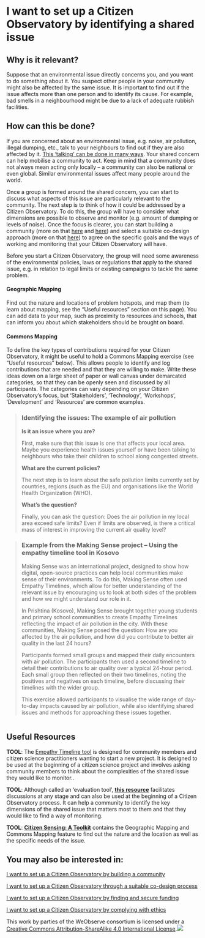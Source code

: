 # I want to set up a Citizen Observatory by identifying a shared issue

## Why is it relevant?

Suppose that an environmental issue directly concerns you, and you want to do something about it. You suspect other people in your community might also be affected by the same issue. It is important to find out if the issue affects more than one person and to identify its cause. For example, bad smells in a neighbourhood might be due to a lack of adequate rubbish facilities.

## How can this be done?

If you are concerned about an environmental issue, e.g. noise, air pollution, illegal dumping, etc., talk to your neighbours to find out if they are also affected by it. [This ‘talking’ can be done in many ways](https://app.gitbook.com/o/-LbbpkbPn14_lT165GF4/s/xhdGyRLggMekKhjUZVP1/~/changes/7/creating-and-running-a-citizen-observatory/i-want-to-set-up-a-citizen-observatory-by-building-community). Your shared concern can help mobilise a community to act. Keep in mind that a community does not always mean acting only locally – a community can also be national or even global. Similar environmental issues affect many people around the world.&#x20;

Once a group is formed around the shared concern, you can start to discuss what aspects of this issue are particularly relevant to the community. The next step is to think of how it could be addressed by a Citizen Observatory. To do this, the group will have to consider what dimensions are possible to observe and monitor (e.g. amount of dumping or levels of noise). Once the focus is clearer, you can start building a community (more on that [here](https://app.gitbook.com/o/-LbbpkbPn14_lT165GF4/s/xhdGyRLggMekKhjUZVP1/~/changes/7/creating-and-running-a-citizen-observatory/i-want-to-set-up-a-citizen-observatory-by-building-community) and [here](https://app.gitbook.com/o/-LbbpkbPn14_lT165GF4/s/xhdGyRLggMekKhjUZVP1/~/changes/7/creating-and-running-a-citizen-observatory/i-want-to-engage-stakeholders-by-learning-how-to-work-with-various-types-of-stakeholders)) and select a suitable co-design approach (more on that [here](https://app.gitbook.com/o/-LbbpkbPn14_lT165GF4/s/xhdGyRLggMekKhjUZVP1/~/changes/7/creating-and-running-a-citizen-observatory/i-want-to-set-up-a-citizen-observatory-through-a-suitable-co-design-process)) to agree on the specific goals and the ways of working and monitoring that your Citizen Observatory will have.

Before you start a Citizen Observatory, the group will need some awareness of the environmental policies, laws or regulations that apply to the shared issue, e.g. in relation to legal limits or existing campaigns to tackle the same problem.

#### **Geographic Mapping**

Find out the nature and locations of problem hotspots, and map them (to learn about mapping, see the “Useful resources” section on this page). You can add data to your map, such as proximity to resources and schools, that can inform you about which stakeholders should be brought on board.

#### **Commons Mapping**

To define the key types of contributions required for your Citizen Observatory, it might be useful to hold a Commons Mapping exercise (see “Useful resources” below). This allows people to identify and log contributions that are needed and that they are willing to make. Write these ideas down on a large sheet of paper or wall canvas under demarcated categories, so that they can be openly seen and discussed by all participants. The categories can vary depending on your Citizen Observatory’s focus, but ‘Stakeholders’, ‘Technology’, ‘Workshops’, ‘Development’ and ‘Resources’ are common examples.

> ### Identifying the issues: The example of air pollution
>
> **Is it an issue where you are?**
>
> First, make sure that this issue is one that affects your local area. Maybe you experience health issues yourself or have been talking to neighbours who take their children to school along congested streets.
>
> **What are the current policies?**
>
> The next step is to learn about the safe pollution limits currently set by countries, regions (such as the EU) and organisations like the World Health Organization (WHO).
>
> **What’s the question?**
>
> Finally, you can ask the question: Does the air pollution in my local area exceed safe limits? Even if limits are observed, is there a critical mass of interest in improving the current air quality level?

> ### Example from the Making Sense project – Using the empathy timeline tool in Kosovo
>
> Making Sense was an international project, designed to show how digital, open-source practices can help local communities make sense of their environments. To do this, Making Sense often used Empathy Timelines, which allow for better understanding of the relevant issue by encouraging us to look at both sides of the problem and how we might understand our role in it.
>
> In Prishtina (Kosovo), Making Sense brought together young students and primary school communities to create Empathy Timelines reflecting the impact of air pollution in the city. With these communities, Making Sense posed the question: How are you affected by the air pollution, and how did you contribute to better air quality in the last 24 hours?
>
> Participants formed small groups and mapped their daily encounters with air pollution. The participants then used a second timeline to detail their contributions to air quality over a typical 24-hour period. Each small group then reflected on their two timelines, noting the positives and negatives on each timeline, before discussing their timelines with the wider group.
>
> This exercise allowed participants to visualise the wide range of day-to-day impacts caused by air pollution, while also identifying shared issues and methods for approaching these issues together.
>
>

<figure><img src="https://www.weobserve.eu/wp-content/uploads/2021/03/air-pollution-workshop.png" alt=""><figcaption></figcaption></figure>

## Useful Resources

**TOOL**: The [Empathy Timeline tool](https://discovery.dundee.ac.uk/en/publications/empathy-timeline-tool) is designed for community members and citizen science practitioners wanting to start a new project. It is designed to be used at the beginning of a citizen science project and involves asking community members to think about the complexities of the shared issue they would like to monitor..

**TOOL**: Although called an ‘evaluation tool’, [**this resource**](https://discovery.dundee.ac.uk/en/publications/co-evaluation-tool) facilitates discussions at any stage and can also be used at the beginning of a Citizen Observatory process. It  can help a community to identify the key dimensions of the shared issue that matters most to them and that they would like to find a way of monitoring.

**TOOL**: [**Citizen Sensing: A Toolkit**](https://discovery.dundee.ac.uk/en/publications/citizen-sensing-a-toolkit) contains the Geographic Mapping and Commons Mapping feature to find out the nature and the location as well as the specific needs of the issue. &#x20;

## You may also be interested in:

[I want to set up a Citizen Observatory by building a community](https://books.fablabbcn.org/creating-successful-and-sustainable-cos-toolkit/~/revisions/sJMtzYB6zzpiXdnVpYUA/creating-and-running-a-citizen-observatory/i-want-to-set-up-a-citizen-observatory-by-building-community)

[I want to set up a Citizen Observatory through a suitable co-design process](https://books.fablabbcn.org/creating-successful-and-sustainable-cos-toolkit/~/revisions/sJMtzYB6zzpiXdnVpYUA/creating-and-running-a-citizen-observatory/i-want-to-set-up-a-citizen-observatory-through-a-suitable-co-design-process)

[I want to set up a Citizen Observatory by finding and secure funding](https://books.fablabbcn.org/creating-successful-and-sustainable-cos-toolkit/~/revisions/sJMtzYB6zzpiXdnVpYUA/creating-and-running-a-citizen-observatory/i-want-to-set-up-a-citizen-observatory-and-need-to-find-and-secure-funding)

[I want to set up a Citizen Observatory by complying with ethics](https://books.fablabbcn.org/creating-successful-and-sustainable-cos-toolkit/~/revisions/sJMtzYB6zzpiXdnVpYUA/creating-and-running-a-citizen-observatory/i-want-to-set-up-a-citizen-observatory-and-comply-with-ethics)



This work by parties of the WeObserve consortium is licensed under a [Creative Commons Attribution-ShareAlike 4.0 International License](https://creativecommons.org/licenses/by-sa/2.0/).![](https://www.weobserve.eu/wp-content/uploads/2021/03/CC.png)
